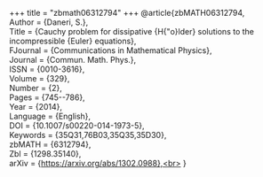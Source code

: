 +++
title = "zbmath06312794"
+++
@article{zbMATH06312794,<br>
  Author = {Daneri, S.},<br>
  Title = {Cauchy problem for dissipative {H{\"o}lder} solutions to the<br>
           incompressible {Euler} equations},<br>
  FJournal = {Communications in Mathematical Physics},<br>
  Journal = {Commun. Math. Phys.},<br>
  ISSN = {0010-3616},<br>
  Volume = {329},<br>
  Number = {2},<br>
  Pages = {745--786},<br>
  Year = {2014},<br>
  Language = {English},<br>
  DOI = {10.1007/s00220-014-1973-5},<br>
  Keywords = {35Q31,76B03,35Q35,35D30},<br>
  zbMATH = {6312794},<br>
  Zbl = {1298.35140},<br>
  arXiv = {https://arxiv.org/abs/1302.0988},<br>
}
